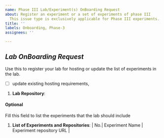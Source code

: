 ```yaml
---
name: Phase III Lab/Experiment(s) OnBoarding Request
about: Register an experiment or a set of experiments of phase III
  This issue type is exclusively applicable for Phase III experiments.
title: ''
labels: Onboarding, Phase-3
assignees: ''

---
```


## *Lab OnBoarding Request*
Use this to register your lab for hosting or update the list
of experiments in the lab.

  - [ ] update existing hosting requirements, 

1. **Lab Repository**: <!-- url of the lab repository, which must be public -->


#### Optional
Fill this field to list the experiments that the lab should include

1. **List of Experiments and Repositories**: <!-- repositories must be public -->
| No.| Experiment Name | Experiment repository URL |
